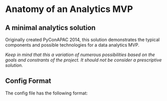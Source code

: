 Anatomy of an Analytics MVP
===========================

A minimal analytics solution
----------------------------

Originally created PyConAPAC 2014, this solution demonstrates the typical components and possible technologies for a data analytics MVP.

*Keep in mind that this a variation of numerous possibilities based on the goals and constrants of the project. It should not be consider a prescriptive solution.*

## Config Format

The config file has the following format:

